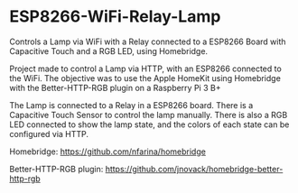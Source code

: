 # ESP8266-WiFi-Relay-Lamp
Controls a Lamp via WiFi with a Relay connected to a ESP8266 Board with Capacitive Touch and a RGB LED, using Homebridge.

Project made to control a Lamp via HTTP, with an ESP8266 connected to the WiFi. The objective was to use the Apple HomeKit using Homebridge with the Better-HTTP-RGB plugin on a Raspberry Pi 3 B+

The Lamp is connected to a Relay in a ESP8266 board. There is a Capacitive Touch Sensor to control the lamp manually. There is also a RGB LED connected to show the lamp state, and the colors of each state can be configured via HTTP.

Homebridge: https://github.com/nfarina/homebridge

Better-HTTP-RGB plugin: https://github.com/jnovack/homebridge-better-http-rgb

